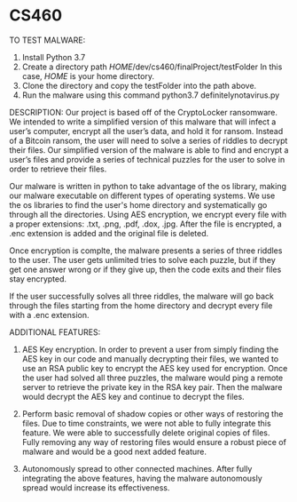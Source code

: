 # CS460

TO TEST MALWARE:

1. Install Python 3.7
2. Create a directory path $HOME$/dev/cs460/finalProject/testFolder 
   In this case, $HOME$ is your home directory. 
3. Clone the directory and copy the testFolder into the path above. 
4. Run the malware using this command
   python3.7 definitelynotavirus.py

DESCRIPTION:
Our project is based off of the CryptoLocker ransomware. We intended to write a simplified version of this malware that will infect a user’s computer, encrypt all the user’s data, and hold it for ransom. Instead of a Bitcoin ransom, the user will need to solve a series of riddles to decrypt their files. 
Our simplified version of the malware is able to find and encrypt a user’s files and provide a series of technical puzzles for the user to solve in order to retrieve their files.

Our malware is written in python to take advantage of the os library, making our malware executable on different types of operating systems. We use the os libraries to find the user's home directory and systematically go through all the directories. Using AES encryption, we encrypt every file with a proper extensions: .txt, .png, .pdf, .dox, .jpg. After the file is encrypted, a .enc extension is added and the original file is deleted. 

Once encryption is complte, the malware presents a series of three riddles to the user. The user gets unlimited tries to solve each puzzle, but if they get one answer wrong or if they give up, then the code exits and their files stay encrypted. 

If the user successfully solves all three riddles, the malware will go back through the files starting from the home directory and decrypt every file with a .enc extension. 

ADDITIONAL FEATURES:

1. AES Key encryption. In order to prevent a user from simply finding the AES key in our code and manually decrypting their files, we wanted to use an RSA public key to encrypt the AES key used for encryption. Once the user had solved all three puzzles, the malware would ping a remote server to retrieve the private key in the RSA key pair. Then the malware would decrypt the AES key and continue to decrypt the files. 

2. Perform basic removal of shadow copies or other ways of restoring the files. Due to time constraints, we were not able to fully integrate this feature. We were able to successfully delete original copies of files. Fully removing any way of restoring files would ensure a robust piece of malware and would be a good next added feature. 

3. Autonomously spread to other connected machines. After fully integrating the above features, having the malware autonomously spread would increase its effectiveness. 

